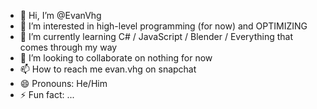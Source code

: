 - 👋 Hi, I’m @EvanVhg
- 👀 I’m interested in high-level programming (for now) and OPTIMIZING
- 🌱 I’m currently learning C# / JavaScript / Blender / Everything that comes through my way
- 💞️ I’m looking to collaborate on nothing for now
- 📫 How to reach me evan.vhg on snapchat
- 😄 Pronouns: He/Him
- ⚡ Fun fact: ...

<!---
EvanVhg/EvanVhg is a ✨ special ✨ repository because its `README.md` (this file) appears on your GitHub profile.
You can click the Preview link to take a look at your changes.
--->
